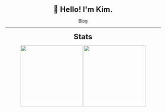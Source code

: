 
<div align="center" >
  <p><strong><font size=5 >👋 Hello! I'm Kim.</font></strong></p>
  <a href="https://blog.cckim.cn/">Blog</a>
</div>

***

<div align="center">
  <p><strong><font size=5 >Stats</font></strong></p>
</div>

<div align="center">
  <img  height="200" src="https://github-readme-stats.vercel.app/api?username=hubvue&show_icons=true&theme=radical&count_private=true" />
  <img  height="200" src="https://github-readme-stats.vercel.app/api/top-langs/?username=hubvue&layout=compact&theme=radical&count_private=true&show_icons=true" />
</div>

